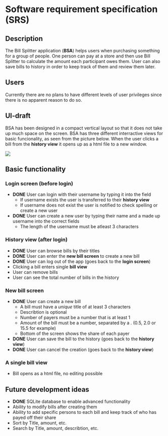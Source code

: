 # Software requirement specification (SRS)
## Description
The Bill Splitter application (**BSA**) helps users when purchasing something for a group of people. One person can pay at a store and then use Bill Splitter to calculate the amount each participant owes them. User can also save bills to history in order to keep track of them and review them later.
## Users
Currently there are no plans to have different levels of user privileges since there is no apparent reason to do so.
## UI-draft
BSA has been designed in a compact vertical layout so that it does not take up much space on the screen. BSA has three different interractive views for basic funcionality, as seen from the picture below. When the user clicks a bill from the **history view** it opens up as a html file to a new window.

<img src="https://github.com/samumakinen/ot-harjoitustyo/blob/master/documentation/resources/uidraft1.1.png">

## Basic functionality
### Login screen (before login)
- **DONE** User can login with their username by typing it into the field
  - If username exists the user is transferred to their **history view**
  - If username does not exist the user is notified to check spelling or create a new user
- **DONE** User can create a new user by typing their name and a made up username into the correct fields
  - The length of the username must be atleast 3 characters
### History view (after login)
- **DONE** User can browse bills by their titles
- **DONE** User can enter the **new bill screen** to create a new bill
- **DONE** User can log out of the app (goes back to the **login screen**)
- Clicking a bill enters single **bill view**
- User can remove bills
- User can see the total number of bills in the history
### New bill screen
- **DONE** User can create a new bill
  - A bill must have a  *unique* title of at least 3 characters
  - Describtion is optional
  - Number of payers must be a number that is at least 1
  - Amount of the bill must be a number, separated by a . (0.5, 2.0 or 15.5 for example)
  - Bottom of the screen shows the share of each payer
- **DONE** User can save the bill to the history (goes back to the **history view**)
- **DONE** User can cancel the creation (goes back to the **history view**)
### A single bill view
- Bill opens as a html file, no editing possible
## Future development ideas
- **DONE** SQLite database to enable advanced functionality
- Ability to modify bills after creating them
- Ability to add specific persons to each bill and keep track of who has payed off their share
- Sort by Title, amount, etc.
- Search by Title, amount, describtion, etc.
